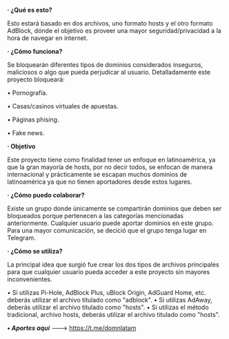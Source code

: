 **· ¿Qué es esto?**

Esto estará basado en dos archivos, uno formato hosts y el otro formato AdBlock, dónde el objetivo es proveer una mayor seguridad/privacidad a la hora de navegar en internet.



**· ¿Cómo funciona?**

Se bloquearán diferentes tipos de dominios considerados inseguros, maliciosos o algo que pueda perjudicar al usuario.
Detalladamente este proyecto bloqueará:

• Pornografía.

• Casas/casinos virtuales de apuestas.

• Páginas phising.

• Fake news.



**· Objetivo**

Este proyecto tiene como finalidad tener un enfoque en latinoamérica, ya que la gran mayoría de hosts, por no decir todos, se enfocan de manera internacional y prácticamente se escapan muchos dominios de latinoamérica ya que no tienen aportadores desde estos lugares.



**· ¿Cómo puedo colaborar?**

Existe un grupo donde únicamente se compartirán dominios que deben ser bloqueados porque pertenecen a las categorías mencionadas anteriormente. Cualquier usuario puede aportar dominios en este grupo. Para una mayor comunicación, se decició que el grupo tenga lugar en Telegram.



**· ¿Cómo se utiliza?**

La principal idea que surgió fue crear los dos tipos de archivos principales para que cualquier usuario pueda acceder a este proyecto sin mayores inconvenientes.

• Si utilizas Pi-Hole, AdBlock Plus, uBlock Origin, AdGuard Home, etc. deberás utilizar el archivo titulado como "adblock".
• Si utilizas AdAway, deberás utilizar el archivo titulado como "hosts".
• Si utilizas el método tradicional, archivo hosts, deberás utilizar el archivo titulado como "hosts".




**_• Aportes aquí_** ---> https://t.me/domnlatam
